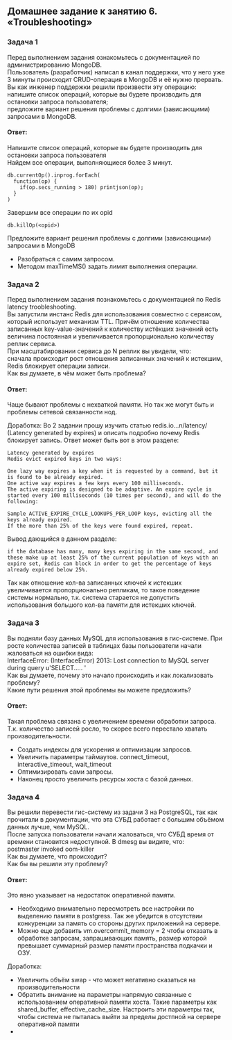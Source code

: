 ## Домашнее задание к занятию 6. «Troubleshooting»  

### Задача 1  
Перед выполнением задания ознакомьтесь с документацией по администрированию MongoDB.  
Пользователь (разработчик) написал в канал поддержки, что у него уже 3 минуты происходит CRUD-операция в MongoDB и её нужно прервать.  
Вы как инженер поддержки решили произвести эту операцию:  
напишите список операций, которые вы будете производить для остановки запроса пользователя;  
предложите вариант решения проблемы с долгими (зависающими) запросами в MongoDB.  

#### Ответ:  
Напишите список операций, которые вы будете производить для остановки запроса пользователя  
Найдем все операции, выполняющиеся более 3 минут.
```
db.currentOp().inprog.forEach(
  function(op) {
    if(op.secs_running > 180) printjson(op);
  }
)
```
Завершим все операции по их opid
```
db.killOp(<opid>)
```
Предложите вариант решения проблемы с долгими (зависающими) запросами в MongoDB
- Разобраться с самим запросом.  
- Методом maxTimeMS() задать лимит выполнения операции.  


### Задача 2  
Перед выполнением задания познакомьтесь с документацией по Redis latency troobleshooting.  
Вы запустили инстанс Redis для использования совместно с сервисом, который использует механизм TTL. Причём отношение количества записанных key-value-значений к количеству истёкших значений есть величина постоянная и увеличивается пропорционально количеству реплик сервиса.  
При масштабировании сервиса до N реплик вы увидели, что:  
сначала происходит рост отношения записанных значений к истекшим,  
Redis блокирует операции записи.  
Как вы думаете, в чём может быть проблема?  

#### Ответ:  
Чаще бывают проблемы с нехваткой памяти. Но так же могут быть и проблемы сетевой связанности нод.  

Доработка:
Во 2 задании прошу изучить статью redis.io...n/latency/ (Latency generated by expires) и описать подробно почему Redis блокирует запись.
Ответ может быть вот в этом разделе: 
```
Latency generated by expires
Redis evict expired keys in two ways:

One lazy way expires a key when it is requested by a command, but it is found to be already expired.
One active way expires a few keys every 100 milliseconds.
The active expiring is designed to be adaptive. An expire cycle is started every 100 milliseconds (10 times per second), and will do the following:

Sample ACTIVE_EXPIRE_CYCLE_LOOKUPS_PER_LOOP keys, evicting all the keys already expired.
If the more than 25% of the keys were found expired, repeat.
```
Вывод дающийся в данном разделе:
```
if the database has many, many keys expiring in the same second, and these make up at least 25% of the current population of keys with an expire set, Redis can block in order to get the percentage of keys already expired below 25%.
```
Так как отношение кол-ва записанных ключей к истекших увеличивается пропорционально репликам, то такое поведение системы нормально, т.к. система старается не допустить использования большого кол-ва памяти для истекших ключей.

### Задача 3  
Вы подняли базу данных MySQL для использования в гис-системе. При росте количества записей в таблицах базы пользователи начали жаловаться на ошибки вида:  
InterfaceError: (InterfaceError) 2013: Lost connection to MySQL server during query u'SELECT..... '  
Как вы думаете, почему это начало происходить и как локализовать проблему?  
Какие пути решения этой проблемы вы можете предложить?  

#### Ответ:  
Такая проблема связана с увеличением времени обработки запроса. Т.к. количество записей росло, то скорее всего перестало хватать производительности.  
- Создать индексы для ускорения и оптимизации запросов.  
- Увеличить параметры таймаутов. connect_timeout, interactive_timeout, wait_timeout  
- Оптимизировать сами запросы.  
- Наконец просто увеличить ресурсы хоста с базой данных.  

### Задача 4  
Вы решили перевести гис-систему из задачи 3 на PostgreSQL, так как прочитали в документации, что эта СУБД работает с большим объёмом данных лучше, чем MySQL.  
После запуска пользователи начали жаловаться, что СУБД время от времени становится недоступной. В dmesg вы видите, что:  
postmaster invoked oom-killer  
Как вы думаете, что происходит?  
Как бы вы решили эту проблему?  

#### Ответ:  
Это явно указывает на недостаток оперативной памяти.  
- Необходимо внимательно пересмотреть все настройки по выделению памяти в postgress. Так же убедится в отсутствии конкуренции за память со стороны других приложений на сервере.  
- Можно еще добавить vm.overcommit_memory = 2 чтобы отказать в обработке запросам, запрашивающих память, размер которой превышает суммарный размер памяти пространства подкачки и ОЗУ.  

Доработка:
- Увеличить объём swap - что может негативно сказаться на производительности
- Обратить внимание на параметры напрямую связанные с использованием оперативной памяти хоста. Такие параметры как shared_buffer, effective_cache_size. Настроить эти параметры так, чтобы система не пыталась выйти за пределы достпной на сервере оперативной памяти
- 
